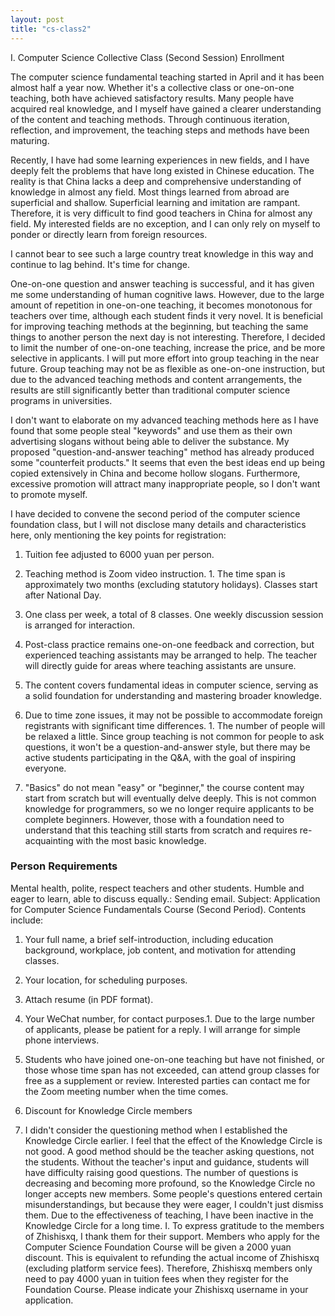 ```yaml
---
layout: post
title: "cs-class2"
---
```


 I. Computer Science Collective Class (Second Session) Enrollment

The computer science fundamental teaching started in April and it has been almost half a year now. Whether it's a collective class or one-on-one teaching, both have achieved satisfactory results. Many people have acquired real knowledge, and I myself have gained a clearer understanding of the content and teaching methods. Through continuous iteration, reflection, and improvement, the teaching steps and methods have been maturing.

Recently, I have had some learning experiences in new fields, and I have deeply felt the problems that have long existed in Chinese education. The reality is that China lacks a deep and comprehensive understanding of knowledge in almost any field. Most things learned from abroad are superficial and shallow. Superficial learning and imitation are rampant. Therefore, it is very difficult to find good teachers in China for almost any field. My interested fields are no exception, and I can only rely on myself to ponder or directly learn from foreign resources.

I cannot bear to see such a large country treat knowledge in this way and continue to lag behind. It's time for change.

One-on-one question and answer teaching is successful, and it has given me some understanding of human cognitive laws. However, due to the large amount of repetition in one-on-one teaching, it becomes monotonous for teachers over time, although each student finds it very novel. It is beneficial for improving teaching methods at the beginning, but teaching the same things to another person the next day is not interesting. Therefore, I decided to limit the number of one-on-one teaching, increase the price, and be more selective in applicants. I will put more effort into group teaching in the near future. Group teaching may not be as flexible as one-on-one instruction, but due to the advanced teaching methods and content arrangements, the results are still significantly better than traditional computer science programs in universities.

I don't want to elaborate on my advanced teaching methods here as I have found that some people steal "keywords" and use them as their own advertising slogans without being able to deliver the substance. My proposed "question-and-answer teaching" method has already produced some "counterfeit products." It seems that even the best ideas end up being copied extensively in China and become hollow slogans. Furthermore, excessive promotion will attract many inappropriate people, so I don't want to promote myself.

I have decided to convene the second period of the computer science foundation class, but I will not disclose many details and characteristics here, only mentioning the key points for registration:

1. Tuition fee adjusted to 6000 yuan per person.
2. Teaching method is Zoom video instruction. 1. The time span is approximately two months (excluding statutory holidays). Classes start after National Day.

2. One class per week, a total of 8 classes. One weekly discussion session is arranged for interaction.

3. Post-class practice remains one-on-one feedback and correction, but experienced teaching assistants may be arranged to help. The teacher will directly guide for areas where teaching assistants are unsure.

4. The content covers fundamental ideas in computer science, serving as a solid foundation for understanding and mastering broader knowledge.

5. Due to time zone issues, it may not be possible to accommodate foreign registrants with significant time differences. 1. The number of people will be relaxed a little. Since group teaching is not common for people to ask questions, it won't be a question-and-answer style, but there may be active students participating in the Q&A, with the goal of inspiring everyone.

2. "Basics" do not mean "easy" or "beginner," the course content may start from scratch but will eventually delve deeply. This is not common knowledge for programmers, so we no longer require applicants to be complete beginners. However, those with a foundation need to understand that this teaching still starts from scratch and requires re-acquainting with the most basic knowledge.

### Person Requirements

Mental health, polite, respect teachers and other students. Humble and eager to learn, able to discuss equally.: Sending email. Subject: Application for Computer Science Fundamentals Course (Second Period). Contents include:

1. Your full name, a brief self-introduction, including education background, workplace, job content, and motivation for attending classes.

2. Your location, for scheduling purposes.

3. Attach resume (in PDF format).

4. Your WeChat number, for contact purposes.1. Due to the large number of applicants, please be patient for a reply. I will arrange for simple phone interviews.

2. Students who have joined one-on-one teaching but have not finished, or those whose time span has not exceeded, can attend group classes for free as a supplement or review. Interested parties can contact me for the Zoom meeting number when the time comes.

3. Discount for Knowledge Circle members

4. I didn't consider the questioning method when I established the Knowledge Circle earlier. I feel that the effect of the Knowledge Circle is not good. A good method should be the teacher asking questions, not the students. Without the teacher's input and guidance, students will have difficulty raising good questions. The number of questions is decreasing and becoming more profound, so the Knowledge Circle no longer accepts new members. Some people's questions entered certain misunderstandings, but because they were eager, I couldn't just dismiss them. Due to the effectiveness of teaching, I have been inactive in the Knowledge Circle for a long time. I. To express gratitude to the members of Zhishisxq, I thank them for their support. Members who apply for the Computer Science Foundation Course will be given a 2000 yuan discount. This is equivalent to refunding the actual income of Zhishisxq (excluding platform service fees). Therefore, Zhishisxq members only need to pay 4000 yuan in tuition fees when they register for the Foundation Course. Please indicate your Zhishisxq username in your application.